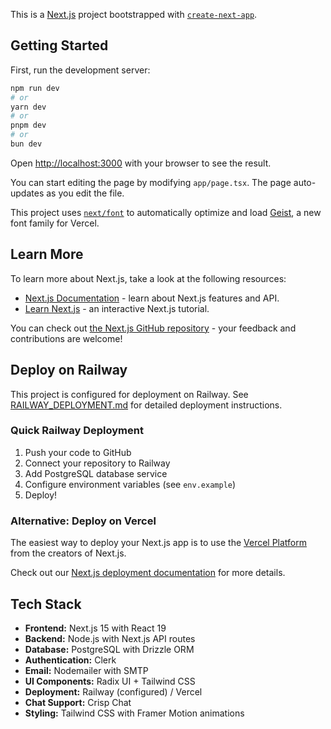 This is a [Next.js](https://nextjs.org) project bootstrapped with [`create-next-app`](https://nextjs.org/docs/app/api-reference/cli/create-next-app).

## Getting Started

First, run the development server:

```bash
npm run dev
# or
yarn dev
# or
pnpm dev
# or
bun dev
```

Open [http://localhost:3000](http://localhost:3000) with your browser to see the result.

You can start editing the page by modifying `app/page.tsx`. The page auto-updates as you edit the file.

This project uses [`next/font`](https://nextjs.org/docs/app/building-your-application/optimizing/fonts) to automatically optimize and load [Geist](https://vercel.com/font), a new font family for Vercel.

## Learn More

To learn more about Next.js, take a look at the following resources:

- [Next.js Documentation](https://nextjs.org/docs) - learn about Next.js features and API.
- [Learn Next.js](https://nextjs.org/learn) - an interactive Next.js tutorial.

You can check out [the Next.js GitHub repository](https://github.com/vercel/next.js) - your feedback and contributions are welcome!

## Deploy on Railway

This project is configured for deployment on Railway. See [RAILWAY_DEPLOYMENT.md](./RAILWAY_DEPLOYMENT.md) for detailed deployment instructions.

### Quick Railway Deployment

1. Push your code to GitHub
2. Connect your repository to Railway
3. Add PostgreSQL database service
4. Configure environment variables (see `env.example`)
5. Deploy!

### Alternative: Deploy on Vercel

The easiest way to deploy your Next.js app is to use the [Vercel Platform](https://vercel.com/new?utm_medium=default-template&filter=next.js&utm_source=create-next-app&utm_campaign=create-next-app-readme) from the creators of Next.js.

Check out our [Next.js deployment documentation](https://nextjs.org/docs/app/building-your-application/deploying) for more details.

## Tech Stack

- **Frontend:** Next.js 15 with React 19
- **Backend:** Node.js with Next.js API routes
- **Database:** PostgreSQL with Drizzle ORM
- **Authentication:** Clerk
- **Email:** Nodemailer with SMTP
- **UI Components:** Radix UI + Tailwind CSS
- **Deployment:** Railway (configured) / Vercel
- **Chat Support:** Crisp Chat
- **Styling:** Tailwind CSS with Framer Motion animations
